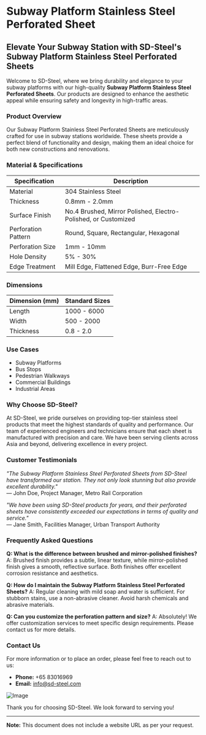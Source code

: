 # Subway Platform Stainless Steel Perforated Sheet

## Elevate Your Subway Station with SD-Steel's Subway Platform Stainless Steel Perforated Sheets

Welcome to SD-Steel, where we bring durability and elegance to your subway platforms with our high-quality **Subway Platform Stainless Steel Perforated Sheets**. Our products are designed to enhance the aesthetic appeal while ensuring safety and longevity in high-traffic areas.

### Product Overview

Our Subway Platform Stainless Steel Perforated Sheets are meticulously crafted for use in subway stations worldwide. These sheets provide a perfect blend of functionality and design, making them an ideal choice for both new constructions and renovations.

### Material & Specifications

| Specification | Description |
|---------------|-------------|
| Material      | 304 Stainless Steel |
| Thickness     | 0.8mm - 2.0mm |
| Surface Finish| No.4 Brushed, Mirror Polished, Electro-Polished, or Customized |
| Perforation Pattern | Round, Square, Rectangular, Hexagonal |
| Perforation Size | 1mm - 10mm |
| Hole Density | 5% - 30% |
| Edge Treatment | Mill Edge, Flattened Edge, Burr-Free Edge |

### Dimensions

| Dimension (mm) | Standard Sizes |
|----------------|----------------|
| Length         | 1000 - 6000    |
| Width          | 500 - 2000     |
| Thickness      | 0.8 - 2.0      |

### Use Cases

- Subway Platforms
- Bus Stops
- Pedestrian Walkways
- Commercial Buildings
- Industrial Areas

### Why Choose SD-Steel?

At SD-Steel, we pride ourselves on providing top-tier stainless steel products that meet the highest standards of quality and performance. Our team of experienced engineers and technicians ensure that each sheet is manufactured with precision and care. We have been serving clients across Asia and beyond, delivering excellence in every project.

### Customer Testimonials

*"The Subway Platform Stainless Steel Perforated Sheets from SD-Steel have transformed our station. They not only look stunning but also provide excellent durability."*  
— John Doe, Project Manager, Metro Rail Corporation

*"We have been using SD-Steel products for years, and their perforated sheets have consistently exceeded our expectations in terms of quality and service."*  
— Jane Smith, Facilities Manager, Urban Transport Authority

### Frequently Asked Questions

**Q: What is the difference between brushed and mirror-polished finishes?**
A: Brushed finish provides a subtle, linear texture, while mirror-polished finish gives a smooth, reflective surface. Both finishes offer excellent corrosion resistance and aesthetics.

**Q: How do I maintain the Subway Platform Stainless Steel Perforated Sheets?**
A: Regular cleaning with mild soap and water is sufficient. For stubborn stains, use a non-abrasive cleaner. Avoid harsh chemicals and abrasive materials.

**Q: Can you customize the perforation pattern and size?**
A: Absolutely! We offer customization services to meet specific design requirements. Please contact us for more details.

### Contact Us

For more information or to place an order, please feel free to reach out to us:

- **Phone:** +65 83016969
- **Email:** info@sd-steel.com

![Image](https://github.com/user-attachments/assets/2567258e-e124-4816-932d-1809bd27ef0b)

Thank you for choosing SD-Steel. We look forward to serving you!

---

**Note:** This document does not include a website URL as per your request.